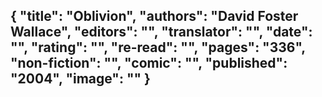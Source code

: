 {
 "title": "Oblivion",
 "authors": "David Foster Wallace",
 "editors": "",
 "translator": "",
 "date": "",
 "rating": "",
 "re-read": "",
 "pages": "336",
 "non-fiction": "",
 "comic": "",
 "published": "2004",
 "image": ""
}
---

